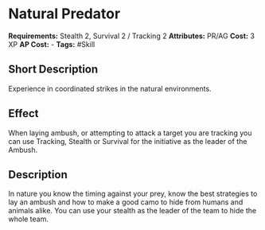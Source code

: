 # Natural Predator

**Requirements:** Stealth 2, Survival 2 / Tracking 2
**Attributes:** PR/AG
**Cost:** 3 XP
**AP Cost:** -
**Tags:** #Skill

## Short Description
Experience in coordinated strikes in the natural environments.

## Effect
When laying ambush, or attempting to attack a target you are tracking you can use Tracking, Stealth or Survival for the initiative as the leader of the Ambush. 

## Description
In nature you know the timing against your prey, know the best strategies to lay an ambush and how to make a good camo to hide from humans and animals alike. You can use your stealth as the leader of the team to hide the whole team.